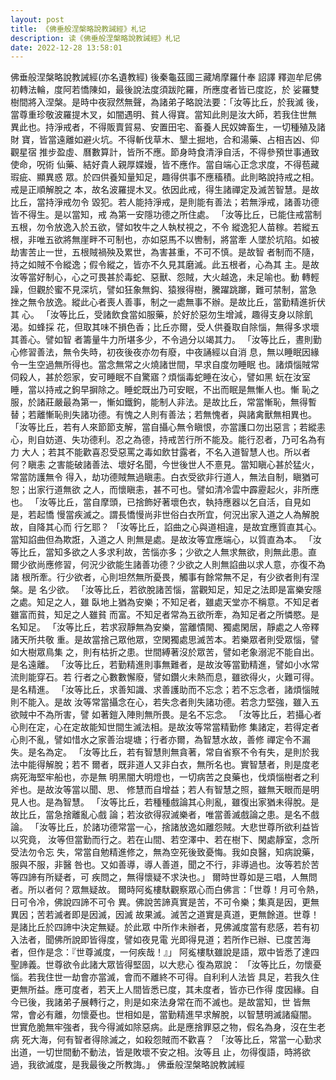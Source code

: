 ```yaml
---
layout: post
title: 《佛垂般涅槃略說教誡經》札记
description: 读《佛垂般涅槃略說教誡經》札记
date: 2022-12-28 13:58:01
---
```


佛垂般涅槃略說教誡經(亦名遺教經)
後秦龜茲國三藏鳩摩羅什奉 詔譯
釋迦牟尼佛初轉法輪，度阿若憍陳如，最後說法度須跋陀羅，所應度者皆已度訖，於
娑羅雙樹間將入涅槃。是時中夜寂然無聲，為諸弟子略說法要：「汝等比丘，於我滅
後，當尊重珍敬波羅提木叉，如闇遇明、貧人得寶。當知此則是汝大師，若我住世無
異此也。持淨戒者，不得販賣貿易、安置田宅、畜養人民奴婢畜生，一切種殖及諸財
寶，皆當遠離如避火坑。不得斬伐草木、墾土掘地，合和湯藥、占相吉凶、仰觀星宿
推步盈虛、曆數算計，皆所不應。節身時食清淨自活，不得參預世事通致使命，呪術
仙藥、結好貴人親厚媟嫚，皆不應作。當自端心正念求度，不得苞藏瑕疵、顯異惑
眾。於四供養知量知足，趣得供事不應稸積。此則略說持戒之相。戒是正順解脫之
本，故名波羅提木叉。依因此戒，得生諸禪定及滅苦智慧。是故比丘，當持淨戒勿令
毀犯。若人能持淨戒，是則能有善法；若無淨戒，諸善功德皆不得生。是以當知，戒
為第一安隱功德之所住處。
「汝等比丘，已能住戒當制五根，勿令放逸入於五欲，譬如牧牛之人執杖視之，不令
縱逸犯人苗稼。若縱五根，非唯五欲將無崖畔不可制也，亦如惡馬不以轡制，將當牽
人墜於坑陷。如被劫害苦止一世，五根賊禍殃及累世，為害甚重，不可不慎。是故智
者制而不隨，持之如賊不令縱逸；假令縱之，皆亦不久見其磨滅。此五根者，心為其
主。是故汝等當好制心，心之可畏甚於毒蛇、惡獸、怨賊，大火越逸，未足喻也。動
轉輕躁，但觀於蜜不見深坑，譬如狂象無鈎、猿猴得樹，騰躍跳躑，難可禁制，當急
挫之無令放逸。縱此心者喪人善事，制之一處無事不辦。是故比丘，當勤精進折伏其
心。
「汝等比丘，受諸飲食當如服藥，於好於惡勿生增減，趣得支身以除飢渴。如蜂採
花，但取其味不損色香；比丘亦爾，受人供養取自除惱，無得多求壞其善心。譬如智
者籌量牛力所堪多少，不令過分以竭其力。
「汝等比丘，晝則勤心修習善法，無令失時，初夜後夜亦勿有廢，中夜誦經以自消
息，無以睡眠因緣令一生空過無所得也。當念無常之火燒諸世間，早求自度勿睡眠
也。諸煩惱賊常伺殺人，甚於怨家，安可睡眠不自驚寤？煩惱毒蛇睡在汝心，譬如黑
蚖在汝室睡，當以持戒之鉤早摒除之。睡蛇既出乃可安眠，不出而眠是無慚人也。慚
恥之服，於諸莊嚴最為第一，慚如鐵鉤，能制人非法。是故比丘，常當慚恥，無得暫
替；若離慚恥則失諸功德。有愧之人則有善法；若無愧者，與諸禽獸無相異也。
「汝等比丘，若有人來節節支解，當自攝心無令瞋恨，亦當護口勿出惡言；若縱恚
心，則自妨道、失功德利。忍之為德，持戒苦行所不能及。能行忍者，乃可名為有力
大人；若其不能歡喜忍受惡罵之毒如飲甘露者，不名入道智慧人也。所以者何？瞋恚
之害能破諸善法、壞好名聞，今世後世人不憙見。當知瞋心甚於猛火，常當防護無令
得入，劫功德賊無過瞋恚。白衣受欲非行道人，無法自制，瞋猶可恕；出家行道無欲
之人，而懷瞋恚，甚不可也。譬如清冷雲中霹靂起火，非所應也。
「汝等比丘，當自摩頭，已捨飾好著壞色衣，執持應器以乞自活，自見如是，若起憍
慢當疾滅之。謂長憍慢尚非世俗白衣所宜，何況出家入道之人為解脫故，自降其心而
行乞耶？
「汝等比丘，諂曲之心與道相違，是故宜應質直其心。當知諂曲但為欺誑，入道之人
則無是處。是故汝等宜應端心，以質直為本。
「汝等比丘，當知多欲之人多求利故，苦惱亦多；少欲之人無求無欲，則無此患。直
爾少欲尚應修習，何況少欲能生諸善功德？少欲之人則無諂曲以求人意，亦復不為諸
根所牽。行少欲者，心則坦然無所憂畏，觸事有餘常無不足，有少欲者則有涅槃。是
名少欲。
「汝等比丘，若欲脫諸苦惱，當觀知足，知足之法即是富樂安隱之處。知足之人，雖
臥地上猶為安樂；不知足者，雖處天堂亦不稱意。不知足者雖富而貧，知足之人雖貧
而富。不知足者常為五欲所牽，為知足者之所憐愍。是名知足。
「汝等比丘，若求寂靜無為安樂，當離憒閙、獨處閑居，靜處之人帝釋諸天所共敬
重。是故當捨己眾他眾，空閑獨處思滅苦本。若樂眾者則受眾惱，譬如大樹眾鳥集
之，則有枯折之患。世間縛著沒於眾苦，譬如老象溺泥不能自出。是名遠離。
「汝等比丘，若勤精進則事無難者，是故汝等當勤精進，譬如小水常流則能穿石。若
行者之心數數懈廢，譬如鑽火未熱而息，雖欲得火，火難可得。是名精進。
「汝等比丘，求善知識、求善護助而不忘念；若不忘念者，諸煩惱賊則不能入。是故
汝等常當攝念在心，若失念者則失諸功德。若念力堅強，雖入五欲賊中不為所害，譬
如著鎧入陣則無所畏。是名不忘念。
「汝等比丘，若攝心者心則在定，心在定故能知世間生滅法相。是故汝等常當精勤修
集諸定，若得定者心則不亂，譬如惜水之家善治堤塘；行者亦爾，為智慧水故，善修
禪定令不漏失。是名為定。
「汝等比丘，若有智慧則無貪著，常自省察不令有失，是則於我法中能得解脫；若不
爾者，既非道人又非白衣，無所名也。實智慧者，則是度老病死海堅牢船也，亦是無
明黑闇大明燈也，一切病苦之良藥也，伐煩惱樹者之利斧也。是故汝等當以聞、思、
修慧而自增益；若人有智慧之照，雖無天眼而是明見人也。是為智慧。
「汝等比丘，若種種戲論其心則亂，雖復出家猶未得脫。是故比丘，當急捨離亂心戲
論；若汝欲得寂滅樂者，唯當善滅戲論之患。是名不戲論。
「汝等比丘，於諸功德常當一心，捨諸放逸如離怨賊。大悲世尊所欲利益皆以究竟，
汝等但當勤而行之。若在山間、若空澤中、若在樹下、閑處靜室，念所受法勿令忘
失，常當自勉精進修之，無為空死後致憂悔。我如良醫，知病說藥，服與不服，非醫
咎也。又如善導，導人善道，聞之不行，非導過也。汝等若於苦等四諦有所疑者，可
疾問之，無得懷疑不求決也。」
爾時世尊如是三唱，人無問者。所以者何？眾無疑故。
爾時阿㝹樓馱觀察眾心而白佛言：「世尊！月可令熱，日可令冷，佛說四諦不可令
異。佛說苦諦真實是苦，不可令樂；集真是因，更無異因；苦若滅者即是因滅，因滅
故果滅。滅苦之道實是真道，更無餘道。世尊！是諸比丘於四諦中決定無疑。於此眾
中所作未辦者，見佛滅度當有悲感，若有初入法者，聞佛所說即皆得度，譬如夜見電
光即得見道；若所作已辦、已度苦海者，但作是念：『世尊滅度，一何疾哉！』」
阿㝹樓馱雖說是語，眾中皆悉了達四聖諦義。世尊欲令此諸大眾皆得堅固，以大悲心
復為眾說：
「汝等比丘，勿懷憂惱。若我住世一劫會亦當滅，會而不離終不可得。自利利人法皆
具足，若我久住更無所益。應可度者，若天上人間皆悉已度，其未度者，皆亦已作得
度因緣。自今已後，我諸弟子展轉行之，則是如來法身常在而不滅也。是故當知，世
皆無常，會必有離，勿懷憂也。世相如是，當勤精進早求解脫，以智慧明滅諸癡闇。
世實危脆無牢強者，我今得滅如除惡病。此是應捨罪惡之物，假名為身，沒在生老病
死大海，何有智者得除滅之，如殺怨賊而不歡喜？
「汝等比丘，常當一心勤求出道，一切世間動不動法，皆是敗壞不安之相。汝等且
止，勿得復語，時將欲過，我欲滅度，是我最後之所教誨。」
佛垂般涅槃略說教誡經
